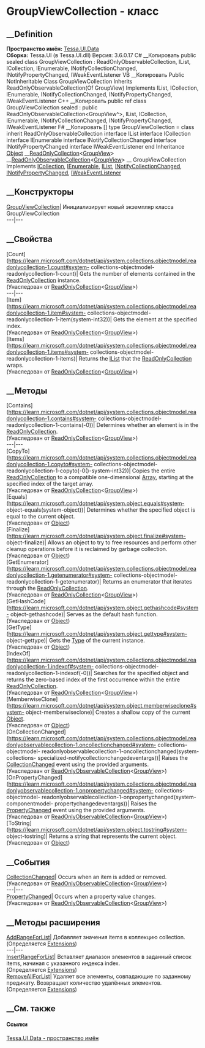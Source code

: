# GroupViewCollection - класс
##  __Definition
 **Пространство имён:** [Tessa.UI.Data](N_Tessa_UI_Data.htm)  
 **Сборка:** Tessa.UI (в Tessa.UI.dll) Версия: 3.6.0.17
C# __Копировать
     public sealed class GroupViewCollection : ReadOnlyObservableCollection<GroupView>, 
    	IList, ICollection, IEnumerable, INotifyCollectionChanged, INotifyPropertyChanged, 
    	IWeakEventListener
VB __Копировать
     Public NotInheritable Class GroupViewCollection
    	Inherits ReadOnlyObservableCollection(Of GroupView)
    	Implements IList, ICollection, IEnumerable, INotifyCollectionChanged, 
    	INotifyPropertyChanged, IWeakEventListener
C++ __Копировать
     public ref class GroupViewCollection sealed : public ReadOnlyObservableCollection<GroupView^>, 
    	IList, ICollection, IEnumerable, INotifyCollectionChanged, INotifyPropertyChanged, 
    	IWeakEventListener
F# __Копировать
     [<SealedAttribute>]
    type GroupViewCollection = 
        class
            inherit ReadOnlyObservableCollection<GroupView>
            interface IList
            interface ICollection
            interface IEnumerable
            interface INotifyCollectionChanged
            interface INotifyPropertyChanged
            interface IWeakEventListener
        end
Inheritance
    [Object](https://learn.microsoft.com/dotnet/api/system.object) __[ReadOnlyCollection](https://learn.microsoft.com/dotnet/api/system.collections.objectmodel.readonlycollection-1)<[GroupView](T_Tessa_UI_Data_GroupView.htm)> __[ReadOnlyObservableCollection](https://learn.microsoft.com/dotnet/api/system.collections.objectmodel.readonlyobservablecollection-1)<[GroupView](T_Tessa_UI_Data_GroupView.htm)> __ GroupViewCollection
Implements
    [ICollection](https://learn.microsoft.com/dotnet/api/system.collections.icollection), [IEnumerable](https://learn.microsoft.com/dotnet/api/system.collections.ienumerable), [IList](https://learn.microsoft.com/dotnet/api/system.collections.ilist), [INotifyCollectionChanged](https://learn.microsoft.com/dotnet/api/system.collections.specialized.inotifycollectionchanged), [INotifyPropertyChanged](https://learn.microsoft.com/dotnet/api/system.componentmodel.inotifypropertychanged), [IWeakEventListener](https://learn.microsoft.com/dotnet/api/system.windows.iweakeventlistener)
##  __Конструкторы
[GroupViewCollection](M_Tessa_UI_Data_GroupViewCollection__ctor.htm)|
Инициализирует новый экземпляр класса GroupViewCollection  
---|---  
##  __Свойства
[Count](https://learn.microsoft.com/dotnet/api/system.collections.objectmodel.readonlycollection-1.count#system-
collections-objectmodel-readonlycollection-1-count)| Gets the number of
elements contained in the
[ReadOnlyCollection<T>](https://learn.microsoft.com/dotnet/api/system.collections.objectmodel.readonlycollection-1)
instance.  
(Унаследован от
[ReadOnlyCollection](https://learn.microsoft.com/dotnet/api/system.collections.objectmodel.readonlycollection-1)<[GroupView](T_Tessa_UI_Data_GroupView.htm)>)  
---|---  
[Item](https://learn.microsoft.com/dotnet/api/system.collections.objectmodel.readonlycollection-1.item#system-
collections-objectmodel-readonlycollection-1-item\(system-int32\))| Gets the
element at the specified index.  
(Унаследован от
[ReadOnlyCollection](https://learn.microsoft.com/dotnet/api/system.collections.objectmodel.readonlycollection-1)<[GroupView](T_Tessa_UI_Data_GroupView.htm)>)  
[Items](https://learn.microsoft.com/dotnet/api/system.collections.objectmodel.readonlycollection-1.items#system-
collections-objectmodel-readonlycollection-1-items)| Returns the
[IList<T>](https://learn.microsoft.com/dotnet/api/system.collections.generic.ilist-1)
that the
[ReadOnlyCollection<T>](https://learn.microsoft.com/dotnet/api/system.collections.objectmodel.readonlycollection-1)
wraps.  
(Унаследован от
[ReadOnlyCollection](https://learn.microsoft.com/dotnet/api/system.collections.objectmodel.readonlycollection-1)<[GroupView](T_Tessa_UI_Data_GroupView.htm)>)  
##  __Методы
[Contains](https://learn.microsoft.com/dotnet/api/system.collections.objectmodel.readonlycollection-1.contains#system-
collections-objectmodel-readonlycollection-1-contains\(-0\))| Determines
whether an element is in the
[ReadOnlyCollection<T>](https://learn.microsoft.com/dotnet/api/system.collections.objectmodel.readonlycollection-1).  
(Унаследован от
[ReadOnlyCollection](https://learn.microsoft.com/dotnet/api/system.collections.objectmodel.readonlycollection-1)<[GroupView](T_Tessa_UI_Data_GroupView.htm)>)  
---|---  
[CopyTo](https://learn.microsoft.com/dotnet/api/system.collections.objectmodel.readonlycollection-1.copyto#system-
collections-objectmodel-readonlycollection-1-copyto\(-0\(\)-system-int32\))|
Copies the entire
[ReadOnlyCollection<T>](https://learn.microsoft.com/dotnet/api/system.collections.objectmodel.readonlycollection-1)
to a compatible one-dimensional
[Array](https://learn.microsoft.com/dotnet/api/system.array), starting at the
specified index of the target array.  
(Унаследован от
[ReadOnlyCollection](https://learn.microsoft.com/dotnet/api/system.collections.objectmodel.readonlycollection-1)<[GroupView](T_Tessa_UI_Data_GroupView.htm)>)  
[Equals](https://learn.microsoft.com/dotnet/api/system.object.equals#system-
object-equals\(system-object\))| Determines whether the specified object is
equal to the current object.  
(Унаследован от
[Object](https://learn.microsoft.com/dotnet/api/system.object))  
[Finalize](https://learn.microsoft.com/dotnet/api/system.object.finalize#system-
object-finalize)| Allows an object to try to free resources and perform other
cleanup operations before it is reclaimed by garbage collection.  
(Унаследован от
[Object](https://learn.microsoft.com/dotnet/api/system.object))  
[GetEnumerator](https://learn.microsoft.com/dotnet/api/system.collections.objectmodel.readonlycollection-1.getenumerator#system-
collections-objectmodel-readonlycollection-1-getenumerator)| Returns an
enumerator that iterates through the
[ReadOnlyCollection<T>](https://learn.microsoft.com/dotnet/api/system.collections.objectmodel.readonlycollection-1).  
(Унаследован от
[ReadOnlyCollection](https://learn.microsoft.com/dotnet/api/system.collections.objectmodel.readonlycollection-1)<[GroupView](T_Tessa_UI_Data_GroupView.htm)>)  
[GetHashCode](https://learn.microsoft.com/dotnet/api/system.object.gethashcode#system-
object-gethashcode)| Serves as the default hash function.  
(Унаследован от
[Object](https://learn.microsoft.com/dotnet/api/system.object))  
[GetType](https://learn.microsoft.com/dotnet/api/system.object.gettype#system-
object-gettype)| Gets the
[Type](https://learn.microsoft.com/dotnet/api/system.type) of the current
instance.  
(Унаследован от
[Object](https://learn.microsoft.com/dotnet/api/system.object))  
[IndexOf](https://learn.microsoft.com/dotnet/api/system.collections.objectmodel.readonlycollection-1.indexof#system-
collections-objectmodel-readonlycollection-1-indexof\(-0\))| Searches for the
specified object and returns the zero-based index of the first occurrence
within the entire
[ReadOnlyCollection<T>](https://learn.microsoft.com/dotnet/api/system.collections.objectmodel.readonlycollection-1).  
(Унаследован от
[ReadOnlyCollection](https://learn.microsoft.com/dotnet/api/system.collections.objectmodel.readonlycollection-1)<[GroupView](T_Tessa_UI_Data_GroupView.htm)>)  
[MemberwiseClone](https://learn.microsoft.com/dotnet/api/system.object.memberwiseclone#system-
object-memberwiseclone)| Creates a shallow copy of the current
[Object](https://learn.microsoft.com/dotnet/api/system.object).  
(Унаследован от
[Object](https://learn.microsoft.com/dotnet/api/system.object))  
[OnCollectionChanged](https://learn.microsoft.com/dotnet/api/system.collections.objectmodel.readonlyobservablecollection-1.oncollectionchanged#system-
collections-objectmodel-
readonlyobservablecollection-1-oncollectionchanged\(system-collections-
specialized-notifycollectionchangedeventargs\))| Raises the
[CollectionChanged](https://learn.microsoft.com/dotnet/api/system.collections.objectmodel.readonlyobservablecollection-1.collectionchanged)
event using the provided arguments.  
(Унаследован от
[ReadOnlyObservableCollection](https://learn.microsoft.com/dotnet/api/system.collections.objectmodel.readonlyobservablecollection-1)<[GroupView](T_Tessa_UI_Data_GroupView.htm)>)  
[OnPropertyChanged](https://learn.microsoft.com/dotnet/api/system.collections.objectmodel.readonlyobservablecollection-1.onpropertychanged#system-
collections-objectmodel-
readonlyobservablecollection-1-onpropertychanged\(system-componentmodel-
propertychangedeventargs\))| Raises the
[PropertyChanged](https://learn.microsoft.com/dotnet/api/system.collections.objectmodel.readonlyobservablecollection-1.propertychanged)
event using the provided arguments.  
(Унаследован от
[ReadOnlyObservableCollection](https://learn.microsoft.com/dotnet/api/system.collections.objectmodel.readonlyobservablecollection-1)<[GroupView](T_Tessa_UI_Data_GroupView.htm)>)  
[ToString](https://learn.microsoft.com/dotnet/api/system.object.tostring#system-
object-tostring)| Returns a string that represents the current object.  
(Унаследован от
[Object](https://learn.microsoft.com/dotnet/api/system.object))  
##  __События
[CollectionChanged](https://learn.microsoft.com/dotnet/api/system.collections.objectmodel.readonlyobservablecollection-1.collectionchanged)|
Occurs when an item is added or removed.  
(Унаследован от
[ReadOnlyObservableCollection](https://learn.microsoft.com/dotnet/api/system.collections.objectmodel.readonlyobservablecollection-1)<[GroupView](T_Tessa_UI_Data_GroupView.htm)>)  
---|---  
[PropertyChanged](https://learn.microsoft.com/dotnet/api/system.collections.objectmodel.readonlyobservablecollection-1.propertychanged)|
Occurs when a property value changes.  
(Унаследован от
[ReadOnlyObservableCollection](https://learn.microsoft.com/dotnet/api/system.collections.objectmodel.readonlyobservablecollection-1)<[GroupView](T_Tessa_UI_Data_GroupView.htm)>)  
##  __Методы расширения
[AddRangeForList](M_Tessa_Platform_Collections_Extensions_AddRangeForList.htm)|
Добавляет значения items в коллекцию collection.  
(Определяется [Extensions](T_Tessa_Platform_Collections_Extensions.htm))  
---|---  
[InsertRangeForList](M_Tessa_Platform_Collections_Extensions_InsertRangeForList.htm)|
Вставляет диапазон элементов в заданный список items, начиная с указанного
индекса index.  
(Определяется [Extensions](T_Tessa_Platform_Collections_Extensions.htm))  
[RemoveAllForList](M_Tessa_Platform_Collections_Extensions_RemoveAllForList.htm)|
Удаляет все элементы, совпадающие по заданному предикату. Возвращает
количество удалённых элементов.  
(Определяется [Extensions](T_Tessa_Platform_Collections_Extensions.htm))  
##  __См. также
#### Ссылки
[Tessa.UI.Data - пространство имён](N_Tessa_UI_Data.htm)
